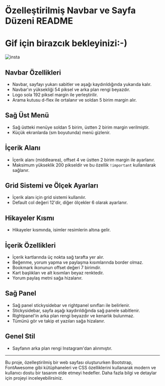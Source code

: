 # Özelleştirilmiş Navbar ve Sayfa Düzeni README

# Gif için birazcık bekleyinizi:-)

![insta](./instagram.gif)


## Navbar Özellikleri

- Navbar, sayfayı yukarı sabitler ve aşağı kaydırıldığında yukarıda kalır.
- Navbar'ın yüksekliği 54 piksel ve arka plan rengi beyazdır.
- Logo sola 192 piksel margin ile yerleştirilir.
- Arama kutusu d-flex ile ortalanır ve soldan 5 birim margin alır.

## Sağ Üst Menü

- Sağ üstteki menüye soldan 5 birim, üstten 2 birim margin verilmiştir.
- Küçük ekranlarda (sm boyutunda) menü gizlenir.

## İçerik Alanı

- İçerik alanı (middlearea), offset 4 ve üstten 2 birim margin ile ayarlanır.
- Maksimum yükseklik 200 pikseldir ve bu özellik `!important` kullanılarak sağlanır.

## Grid Sistemi ve Ölçek Ayarları

- İçerik alanı için grid sistemi kullanılır.
- Default col değeri 12'dir, diğer ölçekler 6 olarak ayarlanır.

## Hikayeler Kısmı

- Hikayeler kısmında, isimler resimlerin altına gelir.

## İçerik Özellikleri

- İçerik kartlarında üç nokta sağ tarafta yer alır.
- Beğenme, yorum yapma ve paylaşma kısımlarında border olmaz.
- Bookmark ikonunun offset değeri 7 birimdir.
- Kart başlıkları ve alt kısımları beyaz renktedir.
- Yorum paylaş metni sağa hizalanır.

## Sağ Panel

- Sağ panel stickysidebar ve rightpanel sınıfları ile belirlenir.
- Stickysidebar, sayfa aşağı kaydırıldığında sağ panele sabitlenir.
- Rightpanel'in arka plan rengi beyazdır ve kenarlık bulunmaz.
- Tümünü gör ve takip et yazıları sağa hizalanır.

## Genel Stil

- Sayfanın arka plan rengi Instagram'dan alınmıştır.

---

Bu proje, özelleştirilmiş bir web sayfası oluştururken Bootstrap, FontAwesome gibi kütüphaneleri ve CSS özelliklerini kullanarak modern ve kullanıcı dostu bir tasarım elde etmeyi hedefler. Daha fazla bilgi ve detaylar için projeyi inceleyebilirsiniz.

